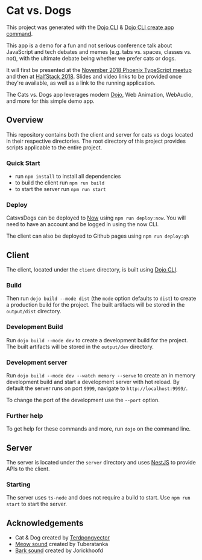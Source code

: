# Cat vs. Dogs

This project was generated with the [Dojo CLI] & [Dojo CLI create app command](https://github.com/dojo/cli-create-app).

This app is a demo for a fun and not serious conference talk about JavaScript and tech debates and memes (e.g. tabs vs. spaces, classes vs. not), with the ultimate debate being whether we prefer cats or dogs.

It will first be presented at the [November 2018 Phoenix TypeScript meetup](https://www.meetup.com/Phoenix-TypeScript/events/255940576/) and then at [HalfStack 2018](https://halfstackconf.com/). Slides and video links to be provided once they're available, as well as a link to the running application.

The Cats vs. Dogs app leverages modern [Dojo], Web Animation, WebAudio, and more for this simple demo app.

## Overview

This repository contains both the client and server for cats vs dogs located in their respective directories. The root directory of this project provides scripts applicable to the entire project.

### Quick Start

* run `npm install` to install all dependencies
* to build the client run `npm run build`
* to start the server run `npm run start`

### Deploy

CatsvsDogs can be deployed to [Now] using `npm run deploy:now`. You will need to have an account and be logged in using the now CLI.

The client can also be deployed to Github pages using `npm run deploy:gh`

## Client

The client, located under the `client` directory, is built using [Dojo CLI].

### Build

Then run `dojo build --mode dist` (the `mode` option defaults to `dist`) to create a production build for the project. The built artifacts will be stored in the `output/dist` directory.

### Development Build

Run `dojo build --mode dev` to create a development build for the project. The built artifacts will be stored in the `output/dev` directory.

### Development server

Run `dojo build --mode dev --watch memory --serve` to create an in memory development build and start a development server with hot reload. By default the server runs on port `9999`, navigate to `http://localhost:9999/`.

To change the port of the development use the `--port` option.

### Further help

To get help for these commands and more, run `dojo` on the command line.

## Server

The server is located under the `server` directory and uses [NestJS] to provide APIs to the client.

### Starting

The server uses `ts-node` and does not require a build to start. Use `npm run start` to start the server.

## Acknowledgements

* Cat & Dog created by [Terdpongvector](https://www.freepik.com/terdpongvector)
* [Meow sound](https://freesound.org/people/tuberatanka/sounds/110011/) created by Tuberatanka
* [Bark sound](https://freesound.org/people/jorickhoofd/sounds/160092/) created by Jorickhoofd

[Dojo]: https://dojo.io/
[Dojo CLI]: https://github.com/dojo/cli
[NestJS]: https://nestjs.com
[Now]: (https://zeit.co/now)
